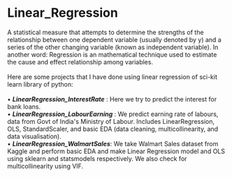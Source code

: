 # Linear_Regression
A statistical measure that attempts to determine the strengths of the relationship between one dependent variable (usually denoted by y) and a series of the other changing variable (known as independent variable). In another word: Regression is an mathematical technique used to estimate the cause and effect relationship among variables. 
</br> </br>Here are some projects that I have done using linear regression of sci-kit learn library of python:
</br>
</br>
• ***LinearRegression_InterestRate*** : Here we try to predict the interest for bank loans. </br>
• ***LinearRegression_LabourEarning*** : We predict earning rate of labours, data from Govt of India's Ministry of Labour. Includes LinearRegression, OLS, StandardScaler, and basic EDA (data cleaning, multicollinearity, and data visualisation).</br>
• ***LinearRegression_WalmartSales***: We take Walmart Sales dataset from Kaggle and perform basic EDA and make Linear Regression model and OLS using sklearn and statsmodels respectively. We also check for multicollinearity using VIF.
